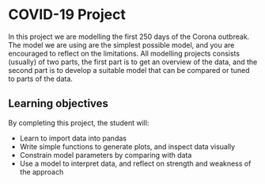 # COVID-19 Project

In this project we are modelling the first 250 days of the Corona outbreak. The model we are using are the simplest possible model, and you are encouraged to reflect on the limitations. All modelling projects consists (usually) of two parts, the first part is to get an overview of the data, and the second part is to develop a suitable model that can be compared or tuned to parts of the data.
 
## Learning objectives

By completing this project, the student will:

- Learn to import data into pandas
- Write simple functions to generate plots, and inspect data visually
- Constrain model parameters by comparing with data
- Use a model to interpret data, and reflect on strength and weakness of the approach